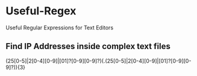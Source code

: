 # Useful-Regex
Useful Regular Expressions for Text Editors

## Find <b>IP Addresses</b> inside complex text files

(25[0-5]|2[0-4][0-9]|[01]?[0-9][0-9]?)(.(25[0-5]|2[0-4][0-9]|[01]?[0-9][0-9]?)){3}
